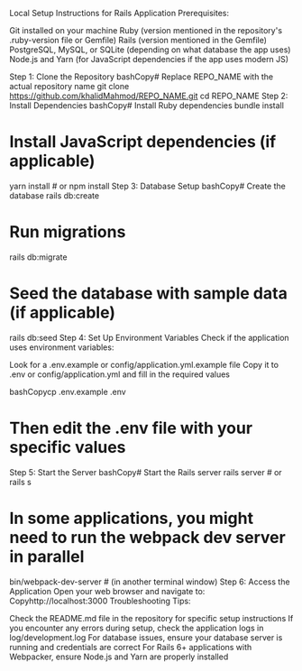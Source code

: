 Local Setup Instructions for Rails Application
Prerequisites:

Git installed on your machine
Ruby (version mentioned in the repository's .ruby-version file or Gemfile)
Rails (version mentioned in the Gemfile)
PostgreSQL, MySQL, or SQLite (depending on what database the app uses)
Node.js and Yarn (for JavaScript dependencies if the app uses modern JS)

Step 1: Clone the Repository
bashCopy# Replace REPO_NAME with the actual repository name
git clone https://github.com/khalidMahmod/REPO_NAME.git
cd REPO_NAME
Step 2: Install Dependencies
bashCopy# Install Ruby dependencies
bundle install

# Install JavaScript dependencies (if applicable)
yarn install # or npm install
Step 3: Database Setup
bashCopy# Create the database
rails db:create

# Run migrations
rails db:migrate

# Seed the database with sample data (if applicable)
rails db:seed
Step 4: Set Up Environment Variables
Check if the application uses environment variables:

Look for a .env.example or config/application.yml.example file
Copy it to .env or config/application.yml and fill in the required values

bashCopycp .env.example .env
# Then edit the .env file with your specific values
Step 5: Start the Server
bashCopy# Start the Rails server
rails server # or rails s

# In some applications, you might need to run the webpack dev server in parallel
bin/webpack-dev-server # (in another terminal window)
Step 6: Access the Application
Open your web browser and navigate to:
Copyhttp://localhost:3000
Troubleshooting Tips:

Check the README.md file in the repository for specific setup instructions
If you encounter any errors during setup, check the application logs in log/development.log
For database issues, ensure your database server is running and credentials are correct
For Rails 6+ applications with Webpacker, ensure Node.js and Yarn are properly installed
